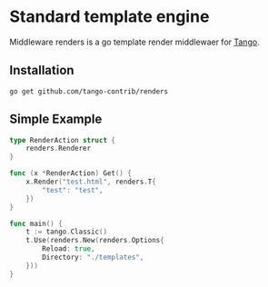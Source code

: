 # Standard template engine

Middleware renders is a go template render middlewaer for [Tango](https://github.com/lunny/tango).

## Installation

    go get github.com/tango-contrib/renders

## Simple Example

```Go
type RenderAction struct {
    renders.Renderer
}

func (x *RenderAction) Get() {
    x.Render("test.html", renders.T{
        "test": "test",
    })
}

func main() {
    t := tango.Classic()
    t.Use(renders.New(renders.Options{
        Reload: true,
        Directory: "./templates",
    }))
}
```

